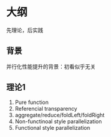 # 大纲

先理论，后实践

## 背景

并行化性能提升的背景：初看似乎无关

## 理论1
1. Pure function
2. Referencial transparency
3. aggregate/reduce/foldLeft/foldRight
4. Non-functinoal style parallelization
5. Functional style parallelization
